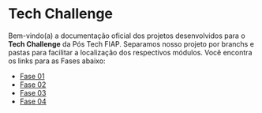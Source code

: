 # Tech Challenge

Bem-vindo(a) a documentação oficial dos projetos desenvolvidos para o **Tech Challenge** da Pós Tech FIAP.
Separamos nosso projeto por branchs e pastas para facilitar a localização dos respectivos módulos.
Você encontra os links para as Fases abaixo:

- [Fase 01](fase-01)
- [Fase 02](fase-02)
- [Fase 03](fase-03)
- [Fase 04](fase-04)
